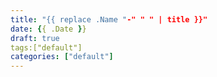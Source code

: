 ```yaml
---
title: "{{ replace .Name "-" " " | title }}"
date: {{ .Date }}
draft: true
tags:["default"]
categories: ["default"]
---
```


